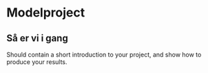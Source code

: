 # Modelproject
## Så er vi i gang
Should contain a short introduction to your project, and show how to produce your results.